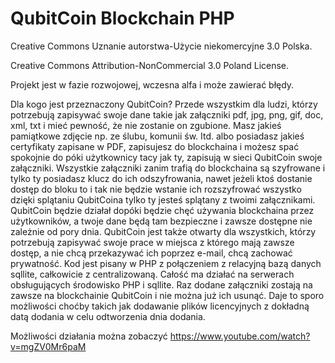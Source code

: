 # QubitCoin Blockchain PHP
Creative Commons Uznanie autorstwa-Użycie niekomercyjne 3.0 Polska.

Creative Commons Attribution-NonCommercial 3.0 Poland License.

Projekt jest w fazie rozwojowej, wczesna alfa i może zawierać błędy. 

Dla kogo jest przeznaczony QubitCoin?  Przede wszystkim dla ludzi, którzy potrzebują zapisywać swoje dane takie jak załączniki pdf, jpg,  png,  gif, doc,  xml,  txt i mieć pewność, że nie zostanie on zgubione. Masz jakieś pamiątkowe zdjęcie np. ze ślubu, komunii św. Itd. albo posiadasz jakieś certyfikaty zapisane w PDF, zapisujesz do blockchaina i możesz spać spokojnie do póki użytkownicy tacy jak ty, zapisują w sieci QubitCoin swoje załączniki. Wszystkie załączniki zanim trafią do blockchaina są szyfrowane i tylko ty posiadasz klucz do ich odszyfrowania, nawet jeżeli ktoś dostanie dostęp do bloku to i tak nie będzie wstanie ich rozszyfrować wszystko dzięki splątaniu QubitCoina tylko ty jesteś splątany z twoimi załącznikami. 
QubitCoin  będzie działał dopóki będzie chęć używania blockchaina przez użytkowników, a twoje dane będą tam bezpieczne i zawsze dostępne nie zależnie od pory dnia. QubitCoin jest także otwarty dla wszystkich, którzy potrzebują zapisywać swoje prace w miejsca z którego mają zawsze dostęp, a nie chcą przekazywać ich poprzez e-mail, chcą zachować prywatność. 
Kod jest pisany w PHP z połączeniem z relacyjną bazą danych sqllite, całkowicie z centralizowaną. Całość ma działać na serwerach obsługujących środowisko PHP i sqllite. Raz dodane załączniki zostają na zawsze na blockchainie QubitCoin i nie można już ich usunąć. Daje to sporo możliwości choćby takich jak dodawanie plików licencyjnych z dokładną datą dodania w celu odtworzenia dnia dodania. 

Możliwości działania można zobaczyć https://www.youtube.com/watch?v=mgZV0Mr6paM
